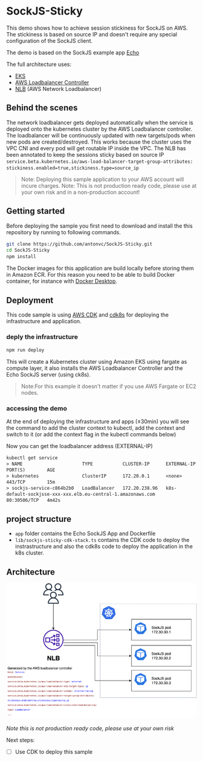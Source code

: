 # SockJS-Sticky
This demo shows how to achieve session stickiness for SockJS on AWS. 
The stickiness is based on source IP and doesn't require any special configuration of the SockJS client.

The demo is based on the SockJS example app [Echo](https://github.com/sockjs/sockjs-node/tree/main/examples/echo)

The full architecture uses:
- [EKS](https://docs.aws.amazon.com/eks/latest/userguide/what-is-eks.html)
- [AWS Loadbalancer Controller](https://docs.aws.amazon.com/eks/latest/userguide/aws-load-balancer-controller.html)
- [NLB](https://docs.aws.amazon.com/elasticloadbalancing/latest/network/introduction.html) (AWS Network Loadbalancer)

## Behind the scenes
The network loadbalancer gets deployed automatically when the service is deployed onto the kubernetes cluster by the AWS Loadbalancer controller. The loadbalancer will be continuously updated with new targets/pods when new pods are created/destroyed. This works because the cluster uses the VPC CNI and every pod will get routable IP inside the VPC. The NLB has been annotated to keep the sessions sticky based on source IP ```service.beta.kubernetes.io/aws-load-balancer-target-group-attributes: stickiness.enabled=true,stickiness.type=source_ip```

> Note: Deploying this sample application to your AWS account will incure charges.
> Note: This is not production ready code, please use at your own risk and in a non-production account!

## Getting started
Before deploying the sample you first need to download and install the this repository by running to following commands.

```sh
git clone https://github.com/antonvc/SockJS-Sticky.git
cd SockJS-Sticky
npm install
```

The Docker images for this application are build locally before storing them in Amazon ECR. For this reason you need to be able to build Docker container, for instance with [Docker Desktop](https://www.docker.com/products/docker-desktop).

## Deployment
This code sample is using [AWS CDK](https://docs.aws.amazon.com/cdk/latest/guide/home.html) and [cdk8s](https://cdk8s.io/) for deploying the infrastructure and application.

### deply the infrastructure
```sh
npm run deploy
```

This will create a Kubernetes cluster using Amazon EKS using fargate as compute layer, it also installs the AWS Loadbalancer Controller and the Echo SockJS server (using ck8s).
> Note:For this example it doesn't matter if you use AWS Fargate or EC2 nodes.

### accessing the demo
At the end of deploying the infrastructure and apps (±30min) you will see the command to add the cluster context to kubectl, add the context and switch to it (or add the context flag in the kubectl commands below)

Now you can get the loadbalancer address (EXTERNAL-IP)
```
kubectl get service
> NAME                      TYPE           CLUSTER-IP      EXTERNAL-IP                                                                       PORT(S)        AGE
> kubernetes                ClusterIP      172.20.0.1      <none>                                                                            443/TCP        15m
> sockjs-service-c864b2b0   LoadBalancer   172.20.238.96   k8s-default-sockjsse-xxx-xxx.elb.eu-central-1.amazonaws.com                       80:30506/TCP   4m42s

```

## project structure
- `app` folder contains the Echo SockJS App and Dockerfile
- `lib/sockjs-sticky-cdk-stack.ts` contains the CDK code to deploy the instrastructure and also the cdk8s code to deploy the application in the k8s cluster. 

## Architecture
![Architecture](app/architecture.png)


*Note this is not production ready code, please use at your own risk*

Next steps:
- [ ] Use CDK to deploy this sample

